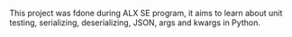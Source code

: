 This project was fdone during ALX SE program, it aims to learn about unit testing, serializing, deserializing, JSON, args and kwargs in Python.
